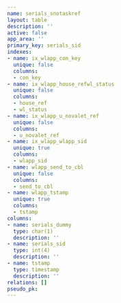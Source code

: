 ```yaml
---
name: serials_snotaskref
layout: table
description: ''
active: false
app_area: ''
primary_key: serials_sid
indexes:
- name: ix_wlapp_con_key
  unique: false
  columns:
  - con_key
- name: ix_wlapp_house_refwl_status
  unique: false
  columns:
  - house_ref
  - wl_status
- name: ix_wlapp_u_novalet_ref
  unique: false
  columns:
  - u_novalet_ref
- name: ix_wlapp_wlapp_sid
  unique: true
  columns:
  - wlapp_sid
- name: wlapp_send_to_cbl
  unique: false
  columns:
  - send_to_cbl
- name: wlapp_tstamp
  unique: true
  columns:
  - tstamp
columns:
- name: serials_dummy
  type: char(1)
  description: ''
- name: serials_sid
  type: int(4)
  description: ''
- name: tstamp
  type: timestamp
  description: ''
relations: []
pseudo_pk: 
---
```


